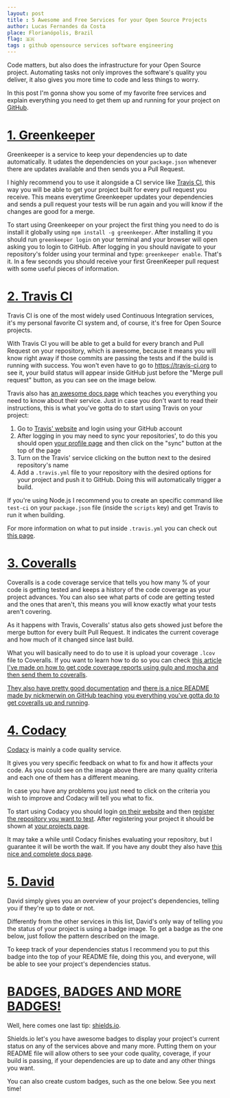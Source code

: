 ```yaml
---
layout: post
title : 5 Awesome and Free Services for your Open Source Projects
author: Lucas Fernandes da Costa
place: Florianópolis, Brazil
flag: 🇧🇷
tags : github opensource services software engineering
---
```


Code matters, but also does the infrastructure for your Open Source project. Automating tasks not only improves the software's quality you deliver, it also gives you more time to code and less things to worry.

In this post I'm gonna show you some of my favorite free services and explain everything you need to get them up and running for your project on [GitHub](https://github.com).



# **[1. Greenkeeper](greenkeeper.io)**

<BlogImage src="/assets/greenkeeper.png" alt="Greenkeeper Logo" />

Greenkeeper is a service to keep your dependencies up to date automatically. It udates the dependencies on your `package.json` whenever there are updates available and then sends you a Pull Request.

I highly recommend you to use it alongside a CI service like [Travis CI](https://travis-ci.org/), this way you will be able to get your project built for every pull request you receive. This means everytime Greenkeeper updates your dependencies and sends a pull request your tests will be run again and you will know if the changes are good for a merge.

To start using Greenkeeper on your project the first thing you need to do is install it globally using `npm install -g greenkeeper`. After installing it you should run `greenkeeper login` on your terminal and your browser will open asking you to login to GitHub. After logging in you should navigate to your repository's folder using your terminal and type: `greenkeeper enable`. That's it. In a few seconds you should receive your first GreenKeeper pull request with some useful pieces of information.



# **[2. Travis CI](https://travis-ci.org/)**

<BlogImage src="/assets/travis-ci.png" alt="Travis CI Interface" />

Travis CI is one of the most widely used Continuous Integration services, it's my personal favorite CI system and, of course, it's free for Open Source projects.

With Travis CI you will be able to get a build for every branch and Pull Request on your repository, which is awesome, because it means you will know right away if those commits are passing the tests and if the build is running with success. You won't even have to go to https://travis-ci.org to see it, your build status will appear inside GitHub just before the "Merge pull request" button, as you can see on the image below.

<BlogImage src="/assets/travis-demo.png" alt="Build Status Into Pull Request" />

Travis also has [an awesome docs page](http://docs.travis-ci.com/) which teaches you everything you need to know about their service. Just in case you don't want to read their instructions, this is what you've gotta do to start using Travis on your project:

1. Go to [Travis' website](https://travis-ci.org/) and login using your GitHub account
2. After logging in you may need to sync your repositories', to do this you should open [your profile page](https://travis-ci.org/profile/) and then click on the "sync" button at the top of the page
3. Turn on the Travis' service clicking on the button next to the desired repository's name
4. Add a `.travis.yml` file to your repository with the desired options for your project and push it to GitHub. Doing this will automatically trigger a build.

If you're using Node.js I recommend you to create an specific command like `test-ci` on your `package.json` file (inside the `scripts` key) and get Travis to run it when building.

For more information on what to put inside `.travis.yml` you can check out [this page](http://docs.travis-ci.com/user/getting-started/).



# **[3. Coveralls](https://coveralls.io/)**

<BlogImage src="/assets/coveralls.png" alt="Coveralls Interface" />

Coveralls is a code coverage service that tells you how many % of your code is getting tested and keeps a history of the code coverage as your project advances. You can also see what parts of code are getting tested and the ones that aren't, this means you will know exactly what your tests aren't covering.

As it happens with Travis, Coveralls' status also gets showed just before the merge button for every built Pull Request. It indicates the current coverage and how much of it changed since last build.

<BlogImage src="/assets/coveralls-pull-request.png" alt="Coveralls Into Pull Request" />

What you will basically need to do to use it is upload your coverage `.lcov` file to Coveralls. If you want to learn how to do so you can check [this article I've made on how to get code coverage reports using gulp and mocha and then send them to coveralls](/2015/10/07/Code-Coverage-Made-Easy.html).


[They also have pretty good documentation](http://support.coveralls.io/) and [there is a nice README made by nickmerwin on GitHub teaching you everything you've gotta do to get coveralls up and running](https://github.com/nickmerwin/node-coveralls).



# **[4. Codacy](https://www.codacy.com/)**

<BlogImage src="/assets/codacy.png" alt="Codacy Interface" />

[Codacy](https://www.codacy.com/) is mainly a code quality service.

It gives you very specific feedback on what to fix and how it affects your code. As you could see on the image above there are many quality criteria and each one of them has a different meaning.

In case you have any problems you just need to click on the criteria you wish to improve and Codacy will tell you what to fix.

To start using Codacy you should login [on their website](https://www.codacy.com/) and then [register the repository you want to test](https://www.codacy.com/project/new). After registering your project it should be shown at [your projects page](https://www.codacy.com/projects).

It may take a while until Codacy finishes evaluating your repository, but I guarantee it will be worth the wait. If you have any doubt they also have [this nice and complete docs page](
http://docs.codacy.com/).



# **[5. David](https://david-dm.org/)**

<BlogImage src="/assets/david.png" alt="David's Logo" />

David simply gives you an overview of your project's dependencies, telling you if they're up to date or not.

Differently from the other services in this list, David's only way of telling you the status of your project is using a badge image. To get a badge as the one below, just follow the pattern described on the image.

<BlogImage src="/assets/david-example.png" alt="David Example Badge" />

To keep track of your dependencies status I recommend you to put this badge into the top of your README file, doing this you, and everyone, will be able to see your project's dependencies status.



# **[BADGES, BADGES AND MORE BADGES!](http://shields.io/)**

Well, here comes one last tip: [shields.io](http://shields.io/).

Shields.io let's you have awesome badges to display your project's current status on any of the services above and many more. Putting them on your README file will allow others to see your code quality, coverage, if your build is passing, if your dependencies are up to date and any other things you want.

You can also create custom badges, such as the one below. See you next time!

<BlogImage src="/assets/post-awesomeness.svg" alt="This Post's Awesomeness" />
